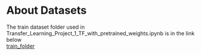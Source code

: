 # About Datasets

The train dataset folder used in Transfer_Learning_Project_1_TF_with_pretrained_weights.ipynb is in the link below<br>
[train_folder]

[train_folder]: https://drive.google.com/drive/folders/1NTO8SvQz2XNfyy_3GsLvLE9xrNOG959j?usp=share_link
